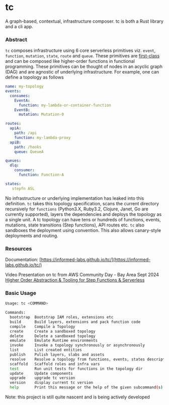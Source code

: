 # tc
A graph-based, contextual, infrastructure composer. tc is both a Rust library and a cli app.

### Abstract

`tc` composes infrastructure using 6 core serverless primitives viz. `event`, `function`, `mutation`, `state`, `route` and `queue`. These primitives are [first-class](https://en.wikipedia.org/wiki/First-class_function) and can be composed like higher-order functions in functional programming. These primitives can be thought of nodes in an acyclic graph (DAG) and are agnostic of underlying infrastructure. For example, one can define a topology as follows

```yaml
name: my-topology
events:
  consumes:
    EventA:
      function: my-lambda-or-container-function
    EventB:
      mutation: Mutation-0

routes:
  apiA:
    path: /api
    function: my-lambda-proxy
  apiB:
    path: /hooks
    queue: QueueA

queues:
  dlq:
    consumer:
      function: Function-A

states:
   stepfn ASL

```

No infrastructure or underlying implementation has leaked into this definition. `tc` takes this topology specification, scans the current directory recursively for `functions` (Python3.X, Ruby3.2, Clojure, Janet, Go are currently supported), layers the dependencies and deploys the topology as a single unit. A tc topology can have tens or hundreds of functions, events, mutations, state transitions (Step functions), API routes etc. `tc` also sandboxes the deployment using convention. This also allows canary-style deployments and routing.

### Resources

Documentation: [https://informed-labs.github.io/tc/](https://informed-labs.github.io/tc/)

Video Presentation on tc from AWS Community Day - Bay Area Sept 2024
[Higher Order Abstraction & Tooling for Step Functions & Serverless](https://youtu.be/1gqDGulszzQ?si=dtHcUkQF2nhZ_td8)

### Basic Usage


```sh
Usage: tc <COMMAND>

Commands:
  bootstrap  Bootstrap IAM roles, extensions etc
  build      Build layers, extensions and pack function code
  compile    Compile a Topology
  create     Create a sandboxed topology
  delete     Delete a sandboxed topology
  emulate    Emulate Runtime environments
  invoke     Invoke a topology synchronously or asynchronously
  list       List created entities
  publish    Pulish layers, slabs and assets
  resolve    Resolve a topology from functions, events, states description
  scaffold   Scaffold roles and infra vars
  test       Run unit tests for functions in the topology dir
  update     Update components
  upgrade    upgrade tc version
  version    display current tc version
  help       Print this message or the help of the given subcommand(s)
```

Note: this project is still quite nascent and is being actively developed
